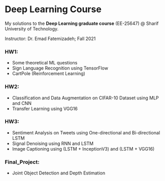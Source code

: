 # Deep Learning Course

My solutions to the **Deep Learning graduate course** (EE-25647) @ Sharif University of Technology.

Instructor: Dr. Emad Fatemizadeh; Fall 2021

### HW1:

*   Some theoretical ML questions
*   Sign Language Recognition using TensorFlow
*   CartPole (Reinforcement Learning)

### HW2:

*   Classification and Data Augmentation on CIFAR-10 Dataset using MLP and CNN
*   Transfer Learning using VGG16

### HW3:

*   Sentiment Analysis on Tweets using One-directional and Bi-directional LSTM
*   Signal Denoising using RNN and LSTM
*   Image Captioning using (LSTM + InceptionV3)  and (LSTM + VGG16)

### Final_Project:

*   Joint Object Detection and Depth Estimation



